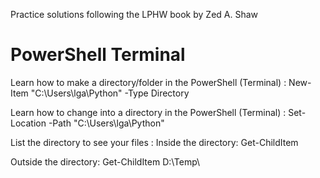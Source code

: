 Practice solutions following the LPHW book by Zed A. Shaw



# PowerShell Terminal

Learn how to make a directory/folder in the PowerShell (Terminal) :
New-Item "C:\Users\lga\Python" -Type Directory

Learn how to change into a directory in the PowerShell (Terminal) :
Set-Location -Path "C:\Users\lga\Python"

List the directory to see your files :
Inside the directory: Get-ChildItem 

Outside the directory: Get-ChildItem D:\Temp\
